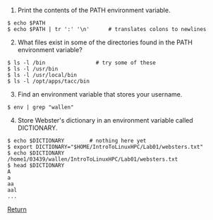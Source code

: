 
1) Print the contents of the PATH environment variable.
```
$ echo $PATH
$ echo $PATH | tr ':' '\n'      # translates colons to newlines
```


2) What files exist in some of the directories found in the PATH environment variable?
```
$ ls -l /bin                # try some of these
$ ls -l /usr/bin
$ ls -l /usr/local/bin
$ ls -l /opt/apps/tacc/bin
```


3) Find an environment variable that stores your username.
```
$ env | grep "wallen"
```


4) Store Webster's dictionary in an environment variable called DICTIONARY.
```
$ echo $DICTIONARY        # nothing here yet
$ export DICTIONARY="$HOME/IntroToLinuxHPC/Lab01/websters.txt"
$ echo $DICTIONARY
/home1/03439/wallen/IntroToLinuxHPC/Lab01/websters.txt
$ head $DICTIONARY
A
a
aa
aal
...
```

[Return](intro_to_hpc_02.md)

